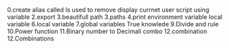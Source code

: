0.create alias called ls used to remove
display currnet user script using variable
2.export
3.beautifull path
3.paths
4.print environment variable
local variable
6.local variable
7.global variables
True knowlede
9.Divide and rule
10.Power function
11.Binary number to Decimall
combo
12.combination
12.Combinations
